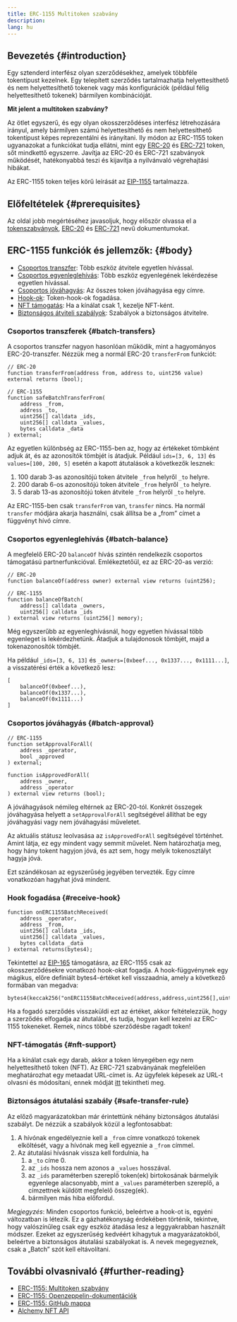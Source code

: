 ```yaml
---
title: ERC-1155 Multitoken szabvány
description:
lang: hu
---
```


## Bevezetés {#introduction}

Egy sztenderd interfész olyan szerződésekhez, amelyek többféle tokentípust kezelnek. Egy telepített szerződés tartalmazhatja helyettesíthető és nem helyettesíthető tokenek vagy más konfigurációk (például félig helyettesíthető tokenek) bármilyen kombinációját.

**Mit jelent a multitoken szabvány?**

Az ötlet egyszerű, és egy olyan okosszerződéses interfész létrehozására irányul, amely bármilyen számú helyettesíthető és nem helyettesíthető tokentípust képes reprezentálni és irányítani. Ily módon az ERC-1155 token ugyanazokat a funkciókat tudja ellátni, mint egy [ERC-20](/developers/docs/standards/tokens/erc-20/) és [ERC-721](/developers/docs/standards/tokens/erc-721/) token, sőt mindkettő egyszerre. Javítja az ERC-20 és ERC-721 szabványok működését, hatékonyabbá teszi és kijavítja a nyilvánvaló végrehajtási hibákat.

Az ERC-1155 token teljes körű leírását az [EIP-1155](https://eips.ethereum.org/EIPS/eip-1155) tartalmazza.

## Előfeltételek {#prerequisites}

Az oldal jobb megértéséhez javasoljuk, hogy először olvassa el a [tokenszabványok](/developers/docs/standards/tokens/), [ERC-20](/developers/docs/standards/tokens/erc-20/) és [ERC-721](/developers/docs/standards/tokens/erc-721/) nevű dokumentumokat.

## ERC-1155 funkciók és jellemzők: {#body}

- [Csoportos transzfer](#batch_transfers): Több eszköz átvitele egyetlen hívással.
- [Csoportos egyenleglehívás](#batch_balance): Több eszköz egyenlegének lekérdezése egyetlen hívással.
- [Csoportos jóváhagyás](#batch_approval): Az összes token jóváhagyása egy címre.
- [Hook-ok](#receive_hook): Token-hook-ok fogadása.
- [NFT támogatás](#nft_support): Ha a kínálat csak 1, kezelje NFT-ként.
- [Biztonságos átviteli szabályok](#safe_transfer_rule): Szabályok a biztonságos átvitelre.

### Csoportos transzferek {#batch-transfers}

A csoportos transzfer nagyon hasonlóan működik, mint a hagyományos ERC-20-transzfer. Nézzük meg a normál ERC-20 `transferFrom` funkciót:

```solidity
// ERC-20
function transferFrom(address from, address to, uint256 value) external returns (bool);

// ERC-1155
function safeBatchTransferFrom(
    address _from,
    address _to,
    uint256[] calldata _ids,
    uint256[] calldata _values,
    bytes calldata _data
) external;
```

Az egyetlen különbség az ERC-1155-ben az, hogy az értékeket tömbként adjuk át, és az azonosítók tömbjét is átadjuk. Például `ids=[3, 6, 13]` és `values=[100, 200, 5]` esetén a kapott átutalások a következők lesznek:

1. 100 darab 3-as azonosítójú token átvitele `_from` helyről `_to` helyre.
2. 200 darab 6-os azonosítójú token átvitele `_from` helyről `_to` helyre.
3. 5 darab 13-as azonosítójú token átvitele `_from` helyről `_to` helyre.

Az ERC-1155-ben csak `transferFrom` van, `transfer` nincs. Ha normál `transfer` módjára akarja használni, csak állítsa be a „from” címet a függvényt hívó címre.

### Csoportos egyenleglehívás {#batch-balance}

A megfelelő ERC-20 `balanceOf` hívás szintén rendelkezik csoportos támogatású partnerfunkcióval. Emlékeztetőül, ez az ERC-20-as verzió:

```solidity
// ERC-20
function balanceOf(address owner) external view returns (uint256);

// ERC-1155
function balanceOfBatch(
    address[] calldata _owners,
    uint256[] calldata _ids
) external view returns (uint256[] memory);
```

Még egyszerűbb az egyenleghívásnál, hogy egyetlen hívással több egyenleget is lekérdezhetünk. Átadjuk a tulajdonosok tömbjét, majd a tokenazonosítók tömbjét.

Ha például `_ids=[3, 6, 13]` és `_owners=[0xbeef..., 0x1337..., 0x1111...]`, a visszatérési érték a következő lesz:

```solidity
[
    balanceOf(0xbeef...),
    balanceOf(0x1337...),
    balanceOf(0x1111...)
]
```

### Csoportos jóváhagyás {#batch-approval}

```solidity
// ERC-1155
function setApprovalForAll(
    address _operator,
    bool _approved
) external;

function isApprovedForAll(
    address _owner,
    address _operator
) external view returns (bool);
```

A jóváhagyások némileg eltérnek az ERC-20-tól. Konkrét összegek jóváhagyása helyett a `setApprovalForAll` segítségével állíthat be egy jóváhagyási vagy nem jóváhagyási műveletet.

Az aktuális státusz leolvasása az `isApprovedForAll` segítségével történhet. Amint látja, ez egy mindent vagy semmit művelet. Nem határozhatja meg, hogy hány tokent hagyjon jóvá, és azt sem, hogy melyik tokenosztályt hagyja jóvá.

Ezt szándékosan az egyszerűség jegyében tervezték. Egy címre vonatkozóan hagyhat jóvá mindent.

### Hook fogadása {#receive-hook}

```solidity
function onERC1155BatchReceived(
    address _operator,
    address _from,
    uint256[] calldata _ids,
    uint256[] calldata _values,
    bytes calldata _data
) external returns(bytes4);
```

Tekintettel az [EIP-165](https://eips.ethereum.org/EIPS/eip-165) támogatásra, az ERC-1155 csak az okosszerződésekre vonatkozó hook-okat fogadja. A hook-függvénynek egy mágikus, előre definiált bytes4-értéket kell visszaadnia, amely a következő formában van megadva:

```solidity
bytes4(keccak256("onERC1155BatchReceived(address,address,uint256[],uint256[],bytes)"))
```

Ha a fogadó szerződés visszaküldi ezt az értéket, akkor feltételezzük, hogy a szerződés elfogadja az átutalást, és tudja, hogyan kell kezelni az ERC-1155 tokeneket. Remek, nincs többé szerződésbe ragadt token!

### NFT-támogatás {#nft-support}

Ha a kínálat csak egy darab, akkor a token lényegében egy nem helyettesíthető token (NFT). Az ERC-721 szabványának megfelelően meghatározhat egy metaadat URL-címet is. Az ügyfelek képesek az URL-t olvasni és módosítani, ennek módját [itt](https://eips.ethereum.org/EIPS/eip-1155#metadata) tekintheti meg.

### Biztonságos átutalási szabály {#safe-transfer-rule}

Az előző magyarázatokban már érintettünk néhány biztonságos átutalási szabályt. De nézzük a szabályok közül a legfontosabbat:

1. A hívónak engedélyeznie kell a `_from` címre vonatkozó tokenek elköltését, vagy a hívónak meg kell egyeznie a `_from` címmel.
2. Az átutalási hívásnak vissza kell fordulnia, ha
   1. a `_to` címe 0.
   2. az `_ids` hossza nem azonos a `_values` hosszával.
   3. az `_ids` paraméterben szereplő token(ek) birtokosának bármelyik egyenlege alacsonyabb, mint a `_values` paraméterben szereplő, a címzettnek küldött megfelelő összeg(ek).
   4. bármilyen más hiba előfordul.

_Megjegyzés_: Minden csoportos funkció, beleértve a hook-ot is, egyéni változatban is létezik. Ez a gázhatékonyság érdekében történik, tekintve, hogy valószínűleg csak egy eszköz átadása lesz a leggyakrabban használt módszer. Ezeket az egyszerűség kedvéért kihagytuk a magyarázatokból, beleértve a biztonságos átutalási szabályokat is. A nevek megegyeznek, csak a „Batch” szót kell eltávolítani.

## További olvasnivaló {#further-reading}

- [ERC-1155: Multitoken szabvány](https://eips.ethereum.org/EIPS/eip-1155)
- [ERC-1155: Openzeppelin-dokumentációk](https://docs.openzeppelin.com/contracts/5.x/erc1155)
- [ERC-1155: GitHub mappa](https://github.com/enjin/erc-1155)
- [Alchemy NFT API](https://docs.alchemy.com/alchemy/enhanced-apis/nft-api)
